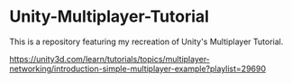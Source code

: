 # Unity-Multiplayer-Tutorial
This is a repository featuring my recreation of Unity's Multiplayer Tutorial. 

https://unity3d.com/learn/tutorials/topics/multiplayer-networking/introduction-simple-multiplayer-example?playlist=29690
